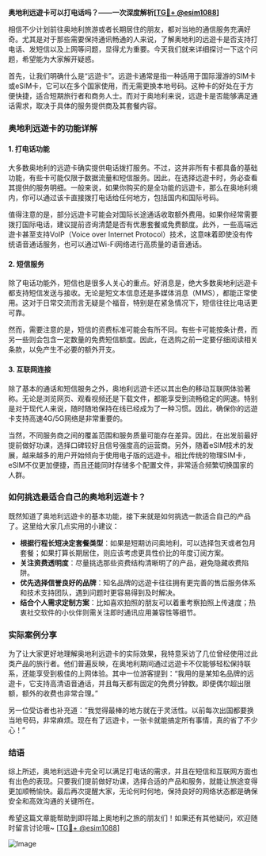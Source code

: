 **奥地利远遊卡可以打电话吗？——一次深度解析[[TG💪+ @esim1088](https://t.me/s/esim1088)]**

相信不少计划前往奥地利旅游或者长期居住的朋友，都对当地的通信服务充满好奇。尤其是对于那些需要保持通讯畅通的人来说，了解奥地利的远遊卡是否支持打电话、发短信以及上网等问题，显得尤为重要。今天我们就来详细探讨一下这个问题，希望能为大家解开疑惑。

首先，让我们明确什么是“远遊卡”。远遊卡通常是指一种适用于国际漫游的SIM卡或eSIM卡，它可以在多个国家使用，而无需更换本地号码。这种卡的好处在于方便快捷，适合短期旅行者和商务人士。而对于奥地利来说，远遊卡是否能够满足通话需求，取决于具体的服务提供商及其套餐内容。

### 奥地利远遊卡的功能详解

#### 1. **打电话功能**
大多数奥地利的远遊卡确实提供电话拨打服务。不过，这并非所有卡都具备的基础功能，有些卡可能仅限于数据流量和短信服务。因此，在选择远遊卡时，务必查看其提供的服务明细。一般来说，如果你购买的是全功能的远遊卡，那么在奥地利境内，你可以通过该卡直接拨打电话给任何地方，包括国内和国际号码。

值得注意的是，部分远遊卡可能会对国际长途通话收取额外费用。如果你经常需要拨打国际电话，建议提前咨询清楚是否有优惠套餐或免费额度。此外，一些高端远遊卡甚至支持VoIP（Voice over Internet Protocol）技术，这意味着即使没有传统语音通话服务，也可以通过Wi-Fi网络进行高质量的语音通话。

#### 2. **短信服务**
除了电话功能外，短信也是很多人关心的重点。好消息是，绝大多数奥地利远遊卡都支持短信发送与接收。无论是短文本信息还是多媒体消息（MMS），都能正常使用。这对于日常交流而言无疑是个福音，特别是在紧急情况下，短信往往比电话更可靠。

然而，需要注意的是，短信的资费标准可能会有所不同。有些卡可能按条计费，而另一些则会包含一定数量的免费短信额度。因此，在选购之前一定要仔细阅读相关条款，以免产生不必要的额外开支。

#### 3. **互联网连接**
除了基本的通话和短信服务之外，奥地利远遊卡还以其出色的移动互联网体验著称。无论是浏览网页、观看视频还是下载文件，都能享受到流畅稳定的网速。特别是对于现代人来说，随时随地保持在线已经成为了一种习惯。因此，确保你的远遊卡支持高速4G/5G网络是非常重要的。

当然，不同服务商之间的覆盖范围和服务质量可能存在差异。因此，在出发前最好提前做好功课，选择口碑较好且信号强度高的运营商。另外，随着eSIM技术的发展，越来越多的用户开始倾向于使用电子版的远遊卡。相比传统的物理SIM卡，eSIM不仅更加便捷，而且还能同时存储多个配置文件，非常适合频繁切换国家的人群。

### 如何挑选最适合自己的奥地利远遊卡？

既然知道了奥地利远遊卡的基本功能，接下来就是如何挑选一款适合自己的产品了。这里给大家几点实用的小建议：

- **根据行程长短决定套餐类型**：如果是短期访问奥地利，可以选择包天或者包月套餐；如果打算长期居住，则应该考虑更具性价比的年度订阅方案。
- **关注资费透明度**：尽量挑选那些资费结构清晰明了的产品，避免隐藏收费陷阱。
- **优先选择信誉良好的品牌**：知名品牌的远遊卡往往拥有更完善的售后服务体系和技术支持团队，遇到问题时更容易得到及时解决。
- **结合个人需求定制方案**：比如喜欢拍照的朋友可以着重考察拍照上传速度；热衷社交软件的小伙伴则需关注即时通讯应用兼容性等细节。

### 实际案例分享

为了让大家更好地理解奥地利远遊卡的实际效果，我特意采访了几位曾经使用过此类产品的旅行者。他们普遍反映，在奥地利期间通过远遊卡不仅能够轻松保持联系，还能享受到极佳的上网体验。其中一位游客提到：“我用的是某知名品牌的远遊卡，它支持高清语音通话，并且每天都有固定的免费分钟数。即便偶尔超出限额，额外的收费也非常合理。”

另一位受访者也补充道：“我觉得最棒的地方就在于灵活性。以前每次出国都要换当地号码，非常麻烦。现在有了远遊卡，一张卡就能搞定所有事情，真的省了不少心！”

### 结语

综上所述，奥地利远遊卡完全可以满足打电话的需求，并且在短信和互联网方面也有出色的表现。只要我们提前做好功课，选择合适的产品和服务，就能让旅途变得更加顺畅愉快。最后再次提醒大家，无论何时何地，保持良好的网络状态都是确保安全和高效沟通的关键所在。

希望这篇文章能帮助到即将踏上奥地利之旅的朋友们！如果还有其他疑问，欢迎随时留言讨论哦~ [[TG💪+ @esim1088](https://t.me/s/esim1088)] 

![Image](https://i.postimg.cc/4NQfJmqS/Snipaste-2025-05-13-00-14-12.png)